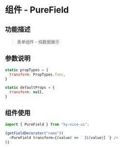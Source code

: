 # 组件 - PureField

## 功能描述

> 表单组件 - 纯数据展示

## 参数说明

```javascript
static propTypes = {
  transform: PropTypes.func,
}

static defaultProps = {
  transform: null,
}
```

## 组件使用

```javascript
import { PureField } from "ky-nice-ui";

{getFieldDecorator("name")(
  <PureField transform={(value) => `【${value}】`} />
)}
```